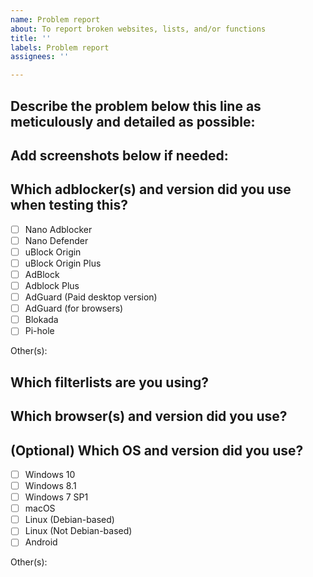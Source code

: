 ```yaml
---
name: Problem report
about: To report broken websites, lists, and/or functions
title: ''
labels: Problem report
assignees: ''

---
```


<!--
PS: If you already have written an entry that'd fix the problem, it's better to use the *Feature Request* template instead.
-->

## Describe the problem below this line as meticulously and detailed as possible:


## Add screenshots below if needed:


## Which adblocker(s) and version did you use when testing this?
<!--
While I accept requests for all adblockers, I may in rare cases request that you could try another and more feature-rich adblocker instead.
-->
- [ ] Nano Adblocker
- [ ] Nano Defender
- [ ] uBlock Origin
- [ ] uBlock Origin Plus
- [ ] AdBlock
- [ ] Adblock Plus
- [ ] AdGuard (Paid desktop version)
- [ ] AdGuard (for browsers)
- [ ] Blokada
- [ ] Pi-hole

Other(s): 

## Which filterlists are you using?
<!--
If you want to save time, you can take a screenshot of your adblocker's list settings.
-->

## Which browser(s) and version did you use?
<!--
If you're in doubt, check your browser's *About* page.
-->

## (Optional) Which OS and version did you use?
- [ ] Windows 10
- [ ] Windows 8.1
- [ ] Windows 7 SP1
- [ ] macOS
- [ ] Linux (Debian-based)
- [ ] Linux (Not Debian-based)
- [ ] Android

Other(s):
